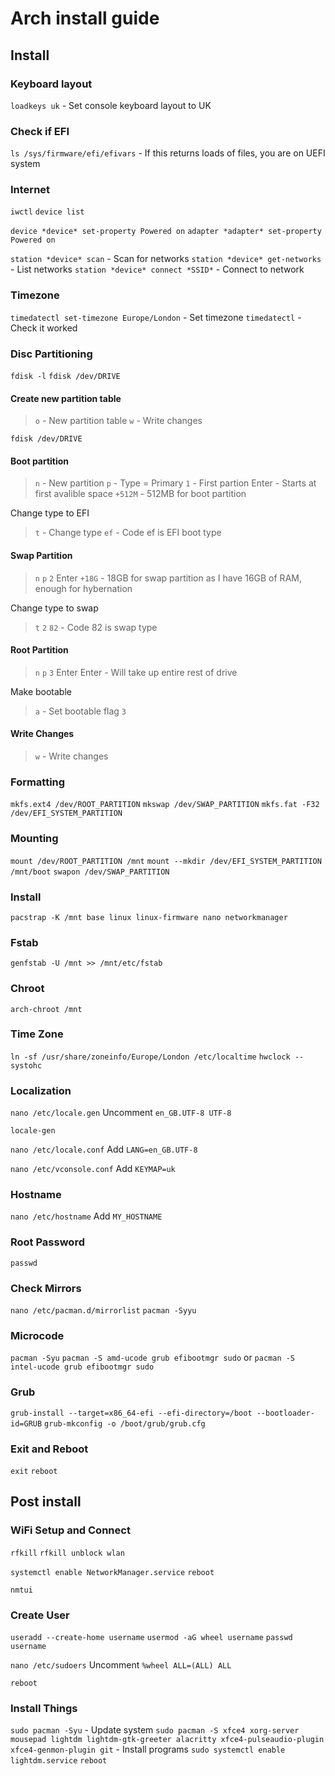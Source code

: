 # Arch install guide

## Install

### Keyboard layout

`loadkeys uk` - Set console keyboard layout to UK

### Check if EFI

`ls /sys/firmware/efi/efivars` - If this returns loads of files, you are on UEFI system

### Internet

`iwctl`
`device list`

`device *device* set-property Powered on`
`adapter *adapter* set-property Powered on`

`station *device* scan` - Scan for networks
`station *device* get-networks` - List networks
`station *device* connect *SSID*` - Connect to network

### Timezone

`timedatectl set-timezone Europe/London` - Set timezone
`timedatectl` - Check it worked

### Disc Partitioning

`fdisk -l`
`fdisk /dev/DRIVE`

#### Create new partition table

> `o` - New partition table
> `w` - Write changes

`fdisk /dev/DRIVE`

#### Boot partition

> `n` - New partition
> `p` - Type = Primary
> `1` - First partion
> Enter - Starts at first avalible space
> `+512M` - 512MB for boot partition

Change type to EFI

> `t` - Change type
> `ef` - Code ef is EFI boot type

#### Swap Partition

> `n`
> `p`
> `2`
> Enter
> `+18G` - 18GB for swap partition as I have 16GB of RAM, enough for hybernation

Change type to swap

> `t`
> `2`
> `82` - Code 82 is swap type

#### Root Partition

> `n`
> `p`
> `3`
> Enter
> Enter - Will take up entire rest of drive

Make bootable

> `a` - Set bootable flag
> `3`

#### Write Changes

> `w` - Write changes

### Formatting

`mkfs.ext4 /dev/ROOT_PARTITION`
`mkswap /dev/SWAP_PARTITION`
`mkfs.fat -F32 /dev/EFI_SYSTEM_PARTITION`

### Mounting

`mount /dev/ROOT_PARTITION /mnt`
`mount --mkdir /dev/EFI_SYSTEM_PARTITION /mnt/boot`
`swapon /dev/SWAP_PARTITION`

### Install

`pacstrap -K /mnt base linux linux-firmware nano networkmanager`

### Fstab

`genfstab -U /mnt >> /mnt/etc/fstab`

### Chroot

`arch-chroot /mnt`

### Time Zone

`ln -sf /usr/share/zoneinfo/Europe/London /etc/localtime`
`hwclock --systohc`

### Localization

`nano /etc/locale.gen`
Uncomment `en_GB.UTF-8 UTF-8`

`locale-gen`

`nano /etc/locale.conf`
Add `LANG=en_GB.UTF-8`

`nano /etc/vconsole.conf`
Add `KEYMAP=uk`

### Hostname

`nano /etc/hostname`
Add `MY_HOSTNAME`

### Root Password

`passwd`

### Check Mirrors 

`nano /etc/pacman.d/mirrorlist`
`pacman -Syyu`

### Microcode

`pacman -Syu`
`pacman -S amd-ucode grub efibootmgr sudo`
or
`pacman -S intel-ucode grub efibootmgr sudo`

### Grub

`grub-install --target=x86_64-efi --efi-directory=/boot --bootloader-id=GRUB`
`grub-mkconfig -o /boot/grub/grub.cfg`

### Exit and Reboot

`exit`
`reboot`

## Post install

### WiFi Setup and Connect

`rfkill`
`rfkill unblock wlan`

`systemctl enable NetworkManager.service`
`reboot`

`nmtui`

### Create User

`useradd --create-home username`
`usermod -aG wheel username`
`passwd username`

`nano /etc/sudoers`
Uncomment `%wheel ALL=(ALL) ALL`

`reboot`

### Install Things

`sudo pacman -Syu` - Update system
`sudo pacman -S xfce4 xorg-server mousepad lightdm lightdm-gtk-greeter alacritty xfce4-pulseaudio-plugin xfce4-genmon-plugin git` - Install programs
`sudo systemctl enable lightdm.service`
`reboot`
